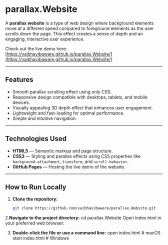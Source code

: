 # parallax.Website

A **parallax website** is a type of web design where background elements move at a different speed compared to foreground elements as the user scrolls down the page. This effect creates a sense of depth and an engaging, interactive user experience.

Check out the live demo here: [https://vaibhavibaware.github.io/parallax.Website/](https://vaibhavibaware.github.io/parallax.Website/)

---

## Features

- Smooth parallax scrolling effect using only CSS.
- Responsive design compatible with desktops, tablets, and mobile devices.
- Visually appealing 3D depth effect that enhances user engagement.
- Lightweight and fast-loading for optimal performance.
- Simple and intuitive navigation.

---

## Technologies Used

- **HTML5** — Semantic markup and page structure.
- **CSS3** — Styling and parallax effects using CSS properties like `background-attachment`, `transform`, and `scroll-behavior`.
- **GitHub Pages** — Hosting the live demo of the website.

---

## How to Run Locally

1. **Clone the repository:**
   ```bash
   git clone https://github.com/vaibhavibaware/parallax.Website.git
2.**Navigate to the project directory:**
cd parallax.Website
Open index.html in your preferred web browser:

3. **Double-click the file or use a command line:**
open index.html   # macOS
start index.html  # Windows
